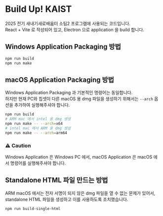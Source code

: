 # Build Up! KAIST
2025 전기 새내기새로배움터 소팀2 프로그램에 사용되는 코드입니다.
<br>React + Vite 로 작성되어 있고, Electron 으로 application 을 build 합니다.

## Windows Application Packaging 방법
```powershell
npm run build
npm run make
```

## macOS Application Packaging 방법
Windows Application Packaging 과 기본적인 명령어는 동일합니다.<br>
하지만 현재 PC와 칩셋이 다른 macOS 용 dmg 파일을 생성하기 위해서는 `--arch` 옵션을 추가하여 실행해주셔야 합니다.<br>
```bash
npm run build
# ARM mac 에서 intel 용 dmg 생성
npm run make -- --arch=x64
# intel mac 에서 ARM 용 dmg 생성
npm run make -- --arch=arm64
```

### ⚠️ **Caution**
Windows Application 은 Windows PC 에서, macOS Application 은 macOS 에서 명령어를 실행해주셔야 합니다.

## Standalone HTML 파일 만드는 방법
ARM macOS 에서는 전자 서명이 되지 않은 dmg 파일을 열 수 없는 문제가 있어서, standalone HTML 파일을 생성하고 이를 사용하도록 조치했습니다.
```bash
npm run build-single-html
```
